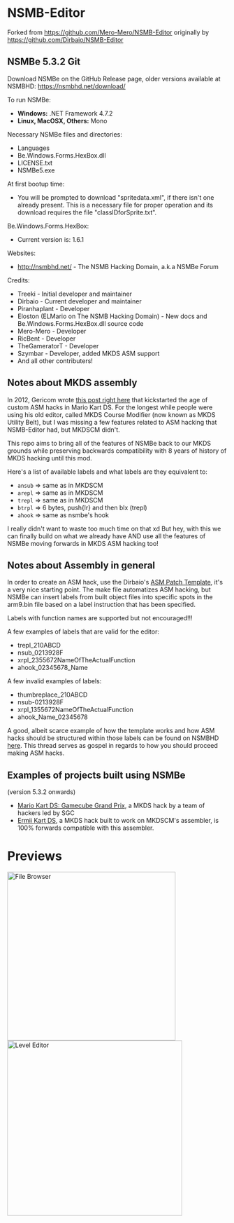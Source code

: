 # NSMB-Editor
Forked from https://github.com/Mero-Mero/NSMB-Editor originally by https://github.com/Dirbaio/NSMB-Editor

NSMBe 5.3.2 Git
-----------------
Download NSMBe on the GitHub Release page, older versions available at NSMBHD: https://nsmbhd.net/download/

To run NSMBe:
 - **Windows:** .NET Framework 4.7.2
 - **Linux, MacOSX, Others:** Mono

Necessary NSMBe files and directories:
 - Languages
 - Be.Windows.Forms.HexBox.dll
 - LICENSE.txt
 - NSMBe5.exe

At first bootup time:
 - You will be prompted to download "spritedata.xml", if there isn't one already present. This is a necessary file for proper operation and its download requires the file "classIDforSprite.txt".

Be.Windows.Forms.HexBox:
 - Current version is: 1.6.1

Websites:
 - http://nsmbhd.net/ - The NSMB Hacking Domain, a.k.a NSMBe Forum

Credits:
 - Treeki - Initial developer and maintainer
 - Dirbaio - Current developer and maintainer
 - Piranhaplant - Developer
 - Eloston (ELMario on The NSMB Hacking Domain) - New docs and Be.Windows.Forms.HexBox.dll source code
 - Mero-Mero - Developer
 - RicBent - Developer
 - TheGameratorT - Developer
 - Szymbar - Developer, added MKDS ASM support
 - And all other contributers!

## Notes about MKDS assembly
In 2012, Gericom wrote [this post right here](https://nsmbhd.net/thread/1025-asm-hacking-project-template/?from=40#20201) that kickstarted the age of custom ASM hacks in Mario Kart DS. For the longest while people were using his old editor, called MKDS Course Modifier (now known as MKDS Utility Belt), but I was missing a few features related to ASM hacking that NSMB-Editor had, but MKDSCM didn't.

This repo aims to bring all of the features of NSMBe back to our MKDS grounds while preserving backwards compatibility with 8 years of history of MKDS hacking until this mod.

Here's a list of available labels and what labels are they equivalent to:
- `ansub` => same as in MKDSCM
- `arepl` => same as in MKDSCM
- `trepl` => same as in MKDSCM
- `btrpl` => 6 bytes, push{lr} and then blx (trepl)
- `ahook` => same as nsmbe's hook

I really didn't want to waste too much time on that xd
But hey, with this we can finally build on what we already have AND use all the features of NSMBe moving forwards in MKDS ASM hacking too!

## Notes about Assembly in general

In order to create an ASM hack, use the Dirbaio's [ASM Patch Template](https://github.com/Dirbaio/ASMPatchTemplate), it's a very nice starting point.
The make file automatizes ASM hacking, but NSMBe can insert labels from built object files into specific spots in the arm9.bin file based on a label instruction that has been specified.

Labels with function names are supported but not encouraged!!!

A few examples of labels that are valid for the editor:
- trepl_210ABCD
- nsub_0213928F
- xrpl_2355672NameOfTheActualFunction
- ahook_02345678_Name

A few invalid examples of labels:
- thumbreplace_210ABCD
- nsub-0213928F
- xrpl_1355672NameOfTheActualFunction
- ahook_Name_02345678

A good, albeit scarce example of how the template works and how ASM hacks should be structured within those labels can be found on NSMBHD [here](https://nsmbhd.net/thread/1281-how-asm-hacks-are-setup-tutorial/). This thread serves as gospel in regards to how you should proceed making ASM hacks.

## Examples of projects built using NSMBe 

(version 5.3.2 onwards)
- [Mario Kart DS: Gamecube Grand Prix](https://gbatemp.net/threads/mario-kart-ds-gamecube-grand-prix.485283), a MKDS hack by a team of hackers led by SGC
- [Ermii Kart DS](https://gbatemp.net/threads/ermii-kart-ds-demo-available.428962/), a MKDS hack built to work on MKDSCM's assembler, is 100% forwards compatible with this assembler.

# Previews
<p align="left">
  <img src="https://raw.githubusercontent.com/TheGameratorT/NSMB-Editor/master/NSMBe5/Git_Prevs/filebrowser.png" width="385" title="File Browser">
 <img src="https://raw.githubusercontent.com/TheGameratorT/NSMB-Editor/master/NSMBe5/Git_Prevs/leveleditor.png" width="400" title="Level Editor">
</p>
